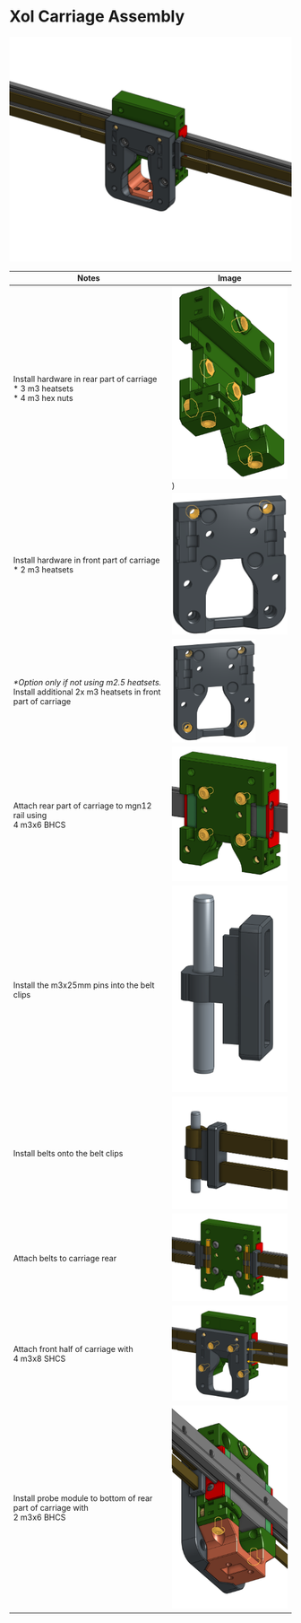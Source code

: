 # Xol Carriage Assembly
![Xol Carriage Image](images/xol_carriage/xol_carriage.png)



Notes | Image 
---------|----------
 Install hardware in rear part of carriage <br /> * 3 m3 heatsets<br />* 4 m3 hex nuts| <img src='images/xol_carriage/xol_carriage_rear_hardware.png' width=300 />)
 Install hardware in front part of carriage <br />* 2 m3 heatsets | <img src='images/xol_carriage/xol_carriage_front_hardware.png' width=300 />
 <I>*Option only if not using m2.5 heatsets.</i><br /> Install additional 2x m3 heatsets in front part of carriage |  <img src='images/xol_carriage/xol_carriage_front_optional_hardware.png' width=150 />
 Attach rear part of carriage to mgn12 rail using <br />4 m3x6 BHCS | <img src='images/xol_carriage/xol_carriage_rear_attachtorail.png' width=300 />
 Install the m3x25mm pins into the belt clips | <img src='images/xol_carriage/belt_clip.png' width=300 />
 Install belts onto the belt clips | <img src='images/xol_carriage/belt_clip_with_belts.png' width=300 />
 Attach belts to carriage rear | <img src='images/xol_carriage/xol_carriage_rear_attachbelts.png' width=300 />
 Attach front half of carriage with <br /> 4 m3x8 SHCS | <img src='images/xol_carriage/xol_carriage_front_attachtorail.png' width=300 />
 Install probe module to bottom of rear part of carriage with <br />2 m3x6 BHCS| <img src='images/xol_carriage/xol_carriage_attach_probe.png' width=300 />
